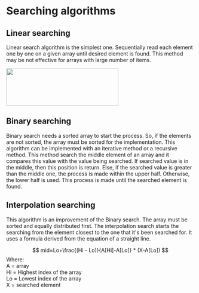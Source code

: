 # Searching algorithms 

## Linear searching
Linear search algorithm is the simplest one. Sequentially read each element one by one on a given array until desired element is found. This method may be not effective for arrays with large number of items.

<img src="https://www.tutorialspoint.com/data_structures_algorithms/images/linear_search.gif" width="300" height="100"/>

## Binary searching
Binary search needs a sorted array to start the process. So, if the elements are not sorted, the array must be sorted for the implementation. This algorithm can be implemented with an iterative method or a recursive method.
This method search the middle element of an array and it compares this value with the value being searched. If searched value is in the middle, then this position is return. Else, if the searched value is greater than the middle one, the process is made within the upper half. Otherwise, the lower half is used. This process is made until the searched element is found. 

## Interpolation searching  
This algorithm is an improvement of the Binary search. The array must be sorted and equally distributed first. The interpolation search starts the searching from the element closest to the one that it's been searched for. It uses a formula derived from the equation of a straight line.

$$
mid=Lo+\frac{(Hi - Lo)}{A[Hi]-A[Lo]} * (X-A[Lo])
$$
Where:\
A = array\
Hi = Highest index of the array\
Lo = Lowest index of the array\
X = searched element
